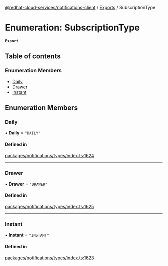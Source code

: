 [@redhat-cloud-services/notifications-client](../README.md) / [Exports](../modules.md) / SubscriptionType

# Enumeration: SubscriptionType

**`Export`**

## Table of contents

### Enumeration Members

- [Daily](SubscriptionType.md#daily)
- [Drawer](SubscriptionType.md#drawer)
- [Instant](SubscriptionType.md#instant)

## Enumeration Members

### Daily

• **Daily** = ``"DAILY"``

#### Defined in

[packages/notifications/types/index.ts:1624](https://github.com/RedHatInsights/javascript-clients/blob/master/packages/notifications/types/index.ts#L1624)

___

### Drawer

• **Drawer** = ``"DRAWER"``

#### Defined in

[packages/notifications/types/index.ts:1625](https://github.com/RedHatInsights/javascript-clients/blob/master/packages/notifications/types/index.ts#L1625)

___

### Instant

• **Instant** = ``"INSTANT"``

#### Defined in

[packages/notifications/types/index.ts:1623](https://github.com/RedHatInsights/javascript-clients/blob/master/packages/notifications/types/index.ts#L1623)
